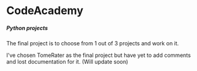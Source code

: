 # CodeAcademy
<h5>Python projects</h5>
<p>
The final project is to choose from 1 out of 3 projects and work on it.
</p>
<p>
I've chosen TomeRater as the final project but have yet to add comments and lost documentation for it. (Will update soon)
</p>
